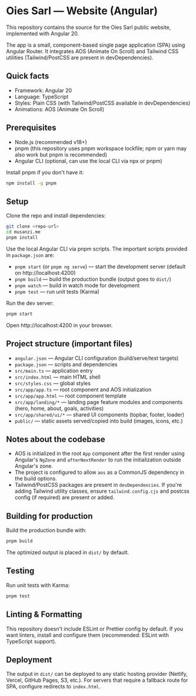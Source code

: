 # Oies Sarl — Website (Angular)

This repository contains the source for the Oies Sarl public website, implemented with Angular 20.

The app is a small, component-based single page application (SPA) using Angular Router. It integrates AOS (Animate On Scroll) and Tailwind CSS utilities (Tailwind/PostCSS are present in devDependencies).

## Quick facts

- Framework: Angular 20
- Language: TypeScript
- Styles: Plain CSS (with Tailwind/PostCSS available in devDependencies)
- Animations: AOS (Animate On Scroll)

## Prerequisites

- Node.js (recommended v18+)
- pnpm (this repository uses pnpm workspace lockfile; npm or yarn may also work but pnpm is recommended)
- Angular CLI (optional, can use the local CLI via npx or pnpm)

Install pnpm if you don't have it:

```bash
npm install -g pnpm
```

## Setup

Clone the repo and install dependencies:

```bash
git clone <repo-url>
cd musanzi.me
pnpm install
```

Use the local Angular CLI via pnpm scripts. The important scripts provided in `package.json` are:

- `pnpm start` (or `pnpm ng serve`) — start the development server (default on http://localhost:4200)
- `pnpm build` — build the production bundle (output goes to `dist/`)
- `pnpm watch` — build in watch mode for development
- `pnpm test` — run unit tests (Karma)

Run the dev server:

```bash
pnpm start
```

Open http://localhost:4200 in your browser.

## Project structure (important files)

- `angular.json` — Angular CLI configuration (build/serve/test targets)
- `package.json` — scripts and dependencies
- `src/main.ts` — application entry
- `src/index.html` — main HTML shell
- `src/styles.css` — global styles
- `src/app/app.ts` — root component and AOS initialization
- `src/app/app.html` — root component template
- `src/app/landing/*` — landing page feature modules and components (hero, home, about, goals, activities)
- `src/app/shared/ui/*` — shared UI components (topbar, footer, loader)
- `public/` — static assets served/copied into build (images, icons, etc.)

## Notes about the codebase

- AOS is initialized in the root `App` component after the first render using Angular's `NgZone` and `afterNextRender` to run the initialization outside Angular's zone.
- The project is configured to allow `aos` as a CommonJS dependency in the build options.
- Tailwind/PostCSS packages are present in `devDependencies`. If you're adding Tailwind utility classes, ensure `tailwind.config.cjs` and postcss config (if required) are present or added.

## Building for production

Build the production bundle with:

```bash
pnpm build
```

The optimized output is placed in `dist/` by default.

## Testing

Run unit tests with Karma:

```bash
pnpm test
```

## Linting & Formatting

This repository doesn't include ESLint or Prettier config by default. If you want linters, install and configure them (recommended: ESLint with TypeScript support).

## Deployment

The output in `dist/` can be deployed to any static hosting provider (Netlify, Vercel, GitHub Pages, S3, etc.). For servers that require a fallback route for SPA, configure redirects to `index.html`.
